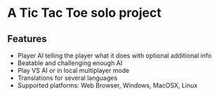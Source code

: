 # A Tic Tac Toe solo project

## Features
- Player AI telling the player what it does with optional additional info
- Beatable and challenging enough AI
- Play VS AI or in local multiplayer mode
- Translations for several languages
- Supported platforms: Web Browser, Windows, MacOSX, Linux

